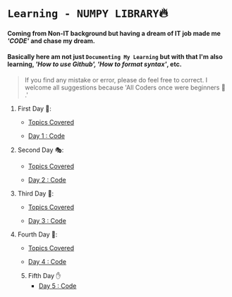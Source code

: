 # **`Learning - NUMPY LIBRARY`:fire:**
#### **Coming from Non-IT background but having a dream of IT job made me _'CODE'_ and chase my dream.**
#### Basically here am not just `Documenting My Learning` but with that I'm also learning, _'How to use Github', 'How to format syntax'_, etc. 
> If you find any mistake or error, please do feel free to correct. I welcome all suggestions because 'All Coders once were beginners :bow: .'



1. First Day :raising_hand::
   - [Topics Covered](https://github.com/Shailejaa/Numpy/blob/main/Numpy%20Day%201.txt)
   
   - [Day 1 : Code](https://github.com/Shailejaa/Numpy/blob/main/Day%201%20Numpy.pptx) 
      
 2. Second Day :performing_arts::
    - [Topics Covered](https://github.com/Shailejaa/Numpy/blob/main/Numpy%20Day%202.txt)
    
    - [Day 2 : Code](https://github.com/Shailejaa/Numpy/blob/main/Numpy%20Day%202.ipynb)

3. Third Day :dango::
   - [Topics Covered](https://github.com/Shailejaa/Numpy/blob/main/Numpy%20Day%203.txt)
   
   - [Day 3 : Code](https://github.com/Shailejaa/Numpy/blob/main/Numpy%20Day%203.ipynb)
   
 4. Fourth Day :1234::
    - [Topics Covered](https://github.com/Shailejaa/Numpy/blob/main/Numpy%20Day%204.txt)
    
    - [Day 4 : Code](https://github.com/Shailejaa/Numpy/blob/main/Numpy%20Day%204.ipynb)
    
    5. Fifth Day :raised_hand:
       - [Day 5 : Code](https://github.com/Shailejaa/Numpy/blob/main/Numpy%20Saturday%20Revision.ipynb)








